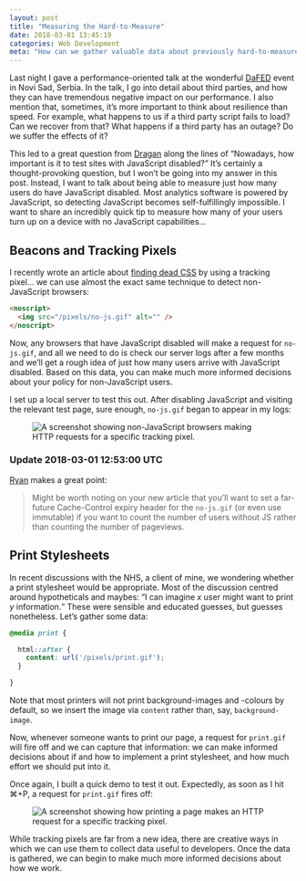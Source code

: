 ```yaml
---
layout: post
title: "Measuring the Hard-to-Measure"
date: 2018-03-01 13:45:19
categories: Web Development
meta: "How can we gather valuable data about previously hard-to-measure things?"
---
```


Last night I gave a performance-oriented talk at the wonderful
[DaFED](https://dafed.org/) event in Novi Sad, Serbia. In the talk, I go into
detail about third parties, and how they can have tremendous negative impact on
our performance. I also mention that, sometimes, it’s more important to think
about resilience than speed. For example, what happens to us if a third party
script fails to load? Can we recover from that? What happens if a third party
has an outage? Do we suffer the effects of it?

This led to a great question from [Dragan](https://twitter.com/draganeror) along
the lines of <q>Nowadays, how important is it to test sites with JavaScript
disabled?</q> It’s certainly a thought-provoking question, but I won’t be going
into my answer in this post. Instead, I want to talk about being able to measure
just how many users do have JavaScript disabled. Most analytics software is
powered by JavaScript, so detecting JavaScript becomes self-fulfillingly
impossible. I want to share an incredibly quick tip to measure how many of your
users turn up on a device with no JavaScript capabilities…

## Beacons and Tracking Pixels

I recently wrote an article about [finding dead CSS](/2018/01/finding-dead-css/)
by using a tracking pixel… we can use almost the exact same technique to detect
non-JavaScript browsers:

```html
<noscript>
  <img src="/pixels/no-js.gif" alt="" />
</noscript>
```

Now, any browsers that have JavaScript disabled will make a request for
`no-js.gif`, and all we need to do is check our server logs after a few months
and we’ll get a rough idea of just how many users arrive with JavaScript
disabled. Based on this data, you can make much more informed decisions about
your policy for non-JavaScript users.

I set up a local server to test this out. After disabling JavaScript and
visiting the relevant test page, sure enough, `no-js.gif` began to appear in my
logs:

<figure>
  <img src="/wp-content/uploads/2018/03/screenshot-no-js.png" alt="A screenshot
  showing non-JavaScript browsers making HTTP requests for a specific tracking
  pixel." />
</figure>

### Update 2018-03-01 12:53:00 UTC

[Ryan](https://twitter.com/RyanTownsend) makes a great point:

> Might be worth noting on your new article that you’ll want to set a far-future
> Cache-Control expiry header for the `no-js.gif` (or even use immutable) if you
> want to count the number of users without JS rather than counting the number
> of pageviews.

## Print Stylesheets

In recent discussions with the NHS, a client of mine, we wondering whether
a print stylesheet would be appropriate. Most of the discussion centred around
hypotheticals and maybes: <q>I can imagine <var>x</var> user might want to print
<var>y</var> information.</q> These were sensible and educated guesses, but
guesses nonetheless. Let’s gather some data:

```css
@media print {

  html::after {
    content: url('/pixels/print.gif');
  }

}
```

Note that most printers will not print background-images and -colours by
default, so we insert the image via `content` rather than, say,
`background-image`.

Now, whenever someone wants to print our page, a request for `print.gif` will
fire off and we can capture that information: we can make informed decisions
about if and how to implement a print stylesheet, and how much effort we should
put into it.

Once again, I built a quick demo to test it out. Expectedly, as soon as I hit
&#x2318;+P, a request for `print.gif` fires off:

<figure>
  <img src="/wp-content/uploads/2018/03/screenshot-print.png" alt="A screenshot
  showing how printing a page makes an HTTP request for a specific tracking
  pixel." />
</figure>

While tracking pixels are far from a new idea, there are creative ways in which
we can use them to collect data useful to developers. Once the data is gathered,
we can begin to make much more informed decisions about how we work.
